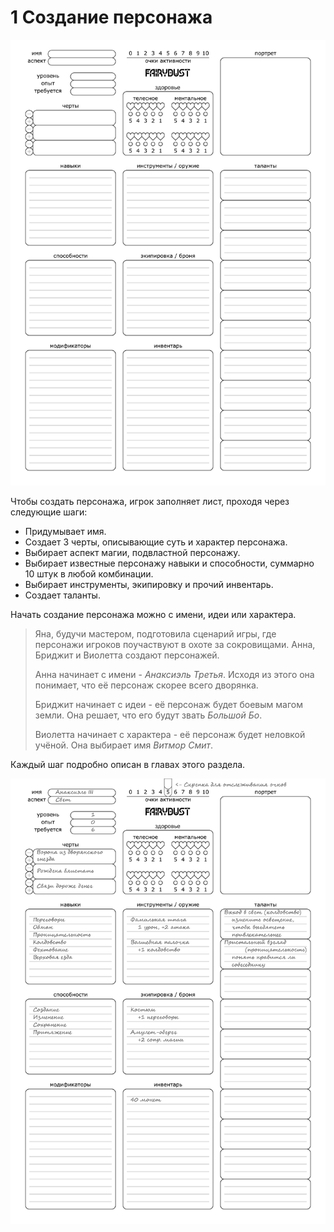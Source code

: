 # 1 Создание персонажа

![Лист персонажа](img/character_sheet.png)

Чтобы создать персонажа, игрок заполняет лист, проходя через следующие шаги:
- Придумывает имя.
- Создает 3 черты, описывающие суть и характер персонажа.
- Выбирает аспект магии, подвластной персонажу.
- Выбирает известные персонажу навыки и способности, суммарно 10 штук в любой комбинации.
- Выбирает инструменты, экипировку и прочий инвентарь.
- Создает таланты.

Начать создание персонажа можно с имени, идеи или характера.

>Яна, будучи мастером, подготовила сценарий игры, где персонажи игроков поучаствуют в охоте за сокровищами.
>Анна, Бриджит и Виолетта создают персонажей.
>
>Анна начинает с имени - _Анаксиэль Третья_. Исходя из этого она понимает, что её персонаж скорее всего дворянка.
>
>Бриджит начинает с идеи - её персонаж будет боевым магом земли. Она решает, что его будут звать _Большой Бо_.
>
>Виолетта начинает с характера - её персонаж будет неловкой учёной. Она выбирает имя _Витмор Смит_.

Каждый шаг подробно описан в главах этого раздела.

![Пример заполненного листа персонажа](img/character_sheet_example.png)